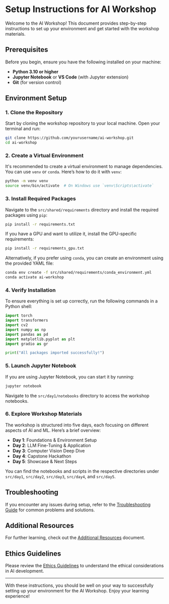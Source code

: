 # Setup Instructions for AI Workshop

Welcome to the AI Workshop! This document provides step-by-step instructions to set up your environment and get started with the workshop materials.

## Prerequisites

Before you begin, ensure you have the following installed on your machine:

- **Python 3.10 or higher**
- **Jupyter Notebook** or **VS Code** (with Jupyter extension)
- **Git** (for version control)

## Environment Setup

### 1. Clone the Repository

Start by cloning the workshop repository to your local machine. Open your terminal and run:

```bash
git clone https://github.com/yourusername/ai-workshop.git
cd ai-workshop
```

### 2. Create a Virtual Environment

It's recommended to create a virtual environment to manage dependencies. You can use `venv` or `conda`. Here’s how to do it with `venv`:

```bash
python -m venv venv
source venv/bin/activate  # On Windows use `venv\Scripts\activate`
```

### 3. Install Required Packages

Navigate to the `src/shared/requirements` directory and install the required packages using `pip`:

```bash
pip install -r requirements.txt
```

If you have a GPU and want to utilize it, install the GPU-specific requirements:

```bash
pip install -r requirements_gpu.txt
```

Alternatively, if you prefer using `conda`, you can create an environment using the provided YAML file:

```bash
conda env create -f src/shared/requirements/conda_environment.yml
conda activate ai-workshop
```

### 4. Verify Installation

To ensure everything is set up correctly, run the following commands in a Python shell:

```python
import torch
import transformers
import cv2
import numpy as np
import pandas as pd
import matplotlib.pyplot as plt
import gradio as gr

print("All packages imported successfully!")
```

### 5. Launch Jupyter Notebook

If you are using Jupyter Notebook, you can start it by running:

```bash
jupyter notebook
```

Navigate to the `src/day1/notebooks` directory to access the workshop notebooks.

### 6. Explore Workshop Materials

The workshop is structured into five days, each focusing on different aspects of AI and ML. Here’s a brief overview:

- **Day 1**: Foundations & Environment Setup
- **Day 2**: LLM Fine-Tuning & Application
- **Day 3**: Computer Vision Deep Dive
- **Day 4**: Capstone Hackathon
- **Day 5**: Showcase & Next Steps

You can find the notebooks and scripts in the respective directories under `src/day1`, `src/day2`, `src/day3`, `src/day4`, and `src/day5`.

## Troubleshooting

If you encounter any issues during setup, refer to the [Troubleshooting Guide](troubleshooting.md) for common problems and solutions.

## Additional Resources

For further learning, check out the [Additional Resources](additional_resources.md) document.

## Ethics Guidelines

Please review the [Ethics Guidelines](ethics_guidelines.md) to understand the ethical considerations in AI development.

---

With these instructions, you should be well on your way to successfully setting up your environment for the AI Workshop. Enjoy your learning experience!